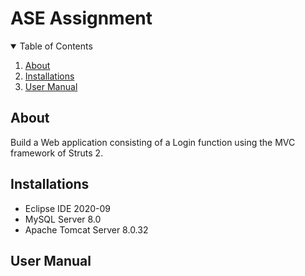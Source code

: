 # ASE Assignment

<details open = "open">
<summary> Table of Contents </summary>
<ol>
  <li><a href="#about">About</a></li>
  <li><a href="#installations">Installations</a></li>
  <li><a href="#user-manual">User Manual</a></li>
</ol>
</details> 

## About
Build a Web application consisting of a Login function using the MVC framework of Struts 2.

## Installations
* Eclipse IDE 2020-09
* MySQL Server 8.0
* Apache Tomcat Server 8.0.32

## User Manual
